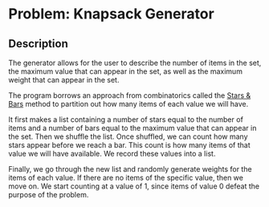 # Problem: Knapsack Generator

## Description
The generator allows for the user to describe the number of items in the set,
the maximum value that can appear in the set, as well as the maximum weight that can
appear in the set.

The program borrows an approach from combinatorics called the [Stars & Bars](https://en.wikipedia.org/wiki/Stars_and_bars_(combinatorics)) 
method to partition out how many items of each value we will have. 


It first makes a list containing a number of stars equal to the number of items and a number 
of bars equal to the maximum value that can appear in the set. Then we shuffle the list. Once
shuffled, we can count how many stars appear before we reach a bar. This count is how many items
of that value we will have available. We record these values into a list.

Finally, we go through the new list and randomly generate weights for the items of each value. If there 
are no items of the specific value, then we move on. We start counting at a value of 1, since items of 
value 0 defeat the purpose of the problem.

